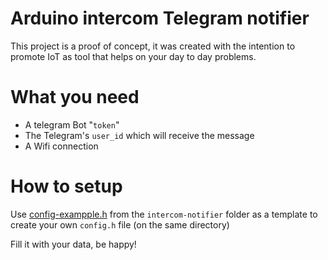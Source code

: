 # Arduino intercom Telegram notifier

This project is a proof of concept, it was created with the intention to promote IoT as tool that helps on your day to day problems.

# What you need

- A telegram Bot "`token`"
- The Telegram's `user_id` which will receive the message
- A Wifi connection

# How to setup

Use [config-exampple.h](intercom-hotifier/config-exampple.h) from the `intercom-notifier` folder as a template to create your own `config.h` file (on the same directory)

Fill it with your data, be happy!